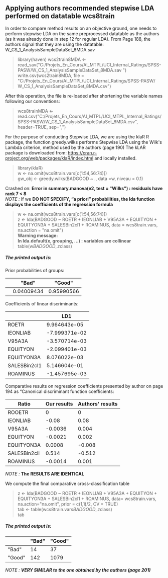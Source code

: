 ## Applying authors recommended stepwise LDA performed on datatable wcs8train

In order to compare method results on an objective ground, one needs to perform stepwise LDA on the same preprocessed datatable as the authors (as it was already done in step 12 for regular LDA).
From Page 188, the authors signal that they are using the datatable: W_CS_1_AnalysisSampleDataSet_8MDA.sav

> library(haven)
> wcs2train8MDA <- read_sav("C:/Projets_En_Cours/AI_MTPL/UCI_Internal_Ratings/SPSS-PASW/W_CS_1_AnalysisSampleDataSet_8MDA.sav ")
> write.csv(wcs2train8MDA, file = "C:/Projets_En_Cours/AI_MTPL/UCI_Internal_Ratings/SPSS-PASW/ W_CS_1_AnalysisSampleDataSet_8MDA.csv")

After this operation, the file is re-loaded after shortening the variable names following our conventions:

> wcs8trainMDA <- read.csv("C:/Projets_En_Cours/AI_MTPL/UCI_MTPL_Internal_Ratings/SPSS-PASW/W_CS_1_AnalysisSampleDataSet_8MDA.csv", header=TRUE, sep=",")

For the purpose of conducting Stepwise LDA, we are using the klaR R package, the function greedy.wilks performs Stepwise LDA using the Wilk's Lambda criterion, method used by the authors (page 190)
The kLAR package is downloaded from: https://cran.r-project.org/web/packages/klaR/index.html and locally installed.

> library(klaR) <br>
> w <- na.omit(wcs8train.vars[c(1:54,56:74)]) <br>
> gw_obj <- greedy.wilks(BADGOOD ~ ., data =w, niveau = 0.1) <br>

Crashed on: **Error in summary.manova(e2, test = "Wilks") : residuals have rank 7 < 8**<br>
<em>NOTE : </em> If we **DO NOT SPECIFY, “a priori” probabilities, the lda function displays the coefficients of the regression formula**

> w <- na.omit(wcs8train.vars[c(1:54,56:74)]) <br>
> z <- lda(BADGOOD ~ ROETR + IEONLIAB + V95A3A + EQUITYON + EQUITYON3A + 
    SALESBin2cl1 + ROAMINUS, data = wcs8train.vars, na.action = "na.omit") <br>
> **Warning message:** <br>
> **In lda.default(x, grouping, ...) : variables are collinear** <br>
> table(w$BADGOOD, z$class)

 ##### <em>The printed output is:</em>

Prior probabilities of groups:

|           | "Bad"    | "Good"       | 
| --------- | ------- | ------------ |
|         |  0.04009434  | 0.95990566  |

Coefficients of linear discriminants:

|           | LD1    |
| --------- | ------- |
| ROETR        |   9.964643e-05  |
| IEONLIAB     |  -7.999371e-02  |
| V95A3A       |  -3.570714e-03  |
| EQUITYON     |  -2.099401e-03  |
| EQUITYON3A   |   8.076022e-03  |
| SALESBin2cl1 |   5.146604e-01  |
| ROAMINUS     |  -1.457695e-03  |

Comparative results on regression coefficients presented by author on page 194 as “Canonical discriminant function coefficients:

|   Ratio        | Our results    | Authors' results       | 
| --------- | ------- | ------------ |		
|  ROOETR	 |  0	 |  0  |
|  IEONLIAB	 |  -0.08	 |  0.08  |
|  V95A3A	 |  -0.0036	 |  0.004  |
|  EQUITYON	 |  -0.0021	 |  0.002  |
|  EQUITYON3A	 |  0.0008	 |  -0.008  |
|  SALESBin2cll	 |  0.514	 |  -0.512  |
|  ROAMINUS	 |  -0.0014	 |  0.001  |

<em>NOTE : </em> **The RESULTS ARE IDENTICAL**

We compute the final comparative cross-classification table

> z <- lda(BADGOOD ~ ROETR + IEONLIAB + V95A3A + EQUITYON + EQUITYON3A + SALESBin2cl1 + ROAMINUS, data= wcs8train.vars, na.action="na.omit", prior = c(1,1)/2, CV = TRUE) <br>
> tab <- table(wcs8train.vars$BADGOOD, z$class) <br>
> tab

 ##### <em>The printed output is:

|           | "Bad"    | "Good"       | 
| --------- | ------- | ------------ |
| "Bad"        |  14  | 37  |
| "Good"   | 142  | 1079   |

<em>NOTE : </em> **VERY SIMILAR to the one obtained by the authors (page 201)**







